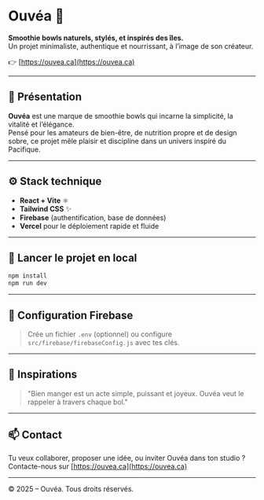 # Ouvéa 🍍

**Smoothie bowls naturels, stylés, et inspirés des îles.**  
Un projet minimaliste, authentique et nourrissant, à l’image de son créateur.

👉 [https://ouvea.ca](https://ouvea.ca)

---

## 🌴 Présentation

**Ouvéa** est une marque de smoothie bowls qui incarne la simplicité, la vitalité et l’élégance.  
Pensé pour les amateurs de bien-être, de nutrition propre et de design sobre, ce projet mêle plaisir et discipline dans un univers inspiré du Pacifique.

---

## ⚙️ Stack technique

- **React + Vite** ⚛️
- **Tailwind CSS** ✨
- **Firebase** (authentification, base de données)
- **Vercel** pour le déploiement rapide et fluide

---

## 🚀 Lancer le projet en local

```bash
npm install
npm run dev
```

---

## 🔐 Configuration Firebase

> Crée un fichier `.env` (optionnel) ou configure `src/firebase/firebaseConfig.js` avec tes clés.

---

## 🧠 Inspirations

> "Bien manger est un acte simple, puissant et joyeux. Ouvéa veut le rappeler à travers chaque bol."

---

## 📫 Contact

Tu veux collaborer, proposer une idée, ou inviter Ouvéa dans ton studio ?
Contacte-nous sur [https://ouvea.ca](https://ouvea.ca)

---

© 2025 – Ouvéa. Tous droits réservés.
